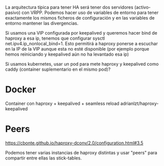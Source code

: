 La arquitectura típica para tener HA será tener dos servidores (activo-pasivo) con VRPP.
Podemos hacer uso de variables de entorno para tener exactamente los mismos ficheros de configuración y en las variables de entorno mantener las divergencias.


Si usamos una VIP configurada por keepalived y queremos hacer bind de haproxy a esa ip, tenemos que configurar sysctl net.ipv4.ip_nonlocal_bind=1.
Esto permitirá a haproxy ponerse a escuchar en la IP de la VIP aunque esta no esté disponible (por ejemplo porque hemos reiniciando y keepalived aún no ha levantado esa ip)


Si usamos kubernetes, usar un pod para mete haproxy y keepalived como caddy (container suplementario en el mismo pod)?

# Docker
Container con haproxy + keepalived + seamless reload
adrianlzt/haproxy-keepalived


# Peers
https://cbonte.github.io/haproxy-dconv/2.0/configuration.html#3.5

Podemos tener varias instancias de haproxy distintas y usar "peers" para compartir entre ellas las stick-tables.
